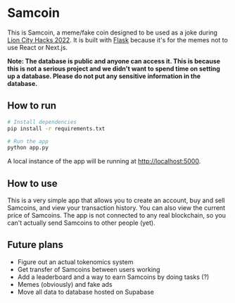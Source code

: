 # Samcoin

This is Samcoin, a meme/fake coin designed to be used as a joke during [Lion City Hacks 2022](https://lioncityhacks.com/). It is built with [Flask](https://flask.palletsprojects.com/en/2.0.x/) because it's for the memes not to use React or Next.js.

**Note: The database is public and anyone can access it. This is because this is not a serious project and we didn't want to spend time on setting up a database. Please do not put any sensitive information in the database.**

## How to run

```bash
# Install dependencies
pip install -r requirements.txt

# Run the app
python app.py
```

A local instance of the app will be running at [http://localhost:5000](http://localhost:5000).

## How to use

This is a very simple app that allows you to create an account, buy and sell Samcoins, and view your transaction history. You can also view the current price of Samcoins. The app is not connected to any real blockchain, so you can't actually send Samcoins to other people (yet).

## Future plans

- Figure out an actual tokenomics system
- Get transfer of Samcoins between users working
- Add a leaderboard and a way to earn Samcoins by doing tasks (?)
- Memes (obviously) and fake ads
- Move all data to database hosted on Supabase